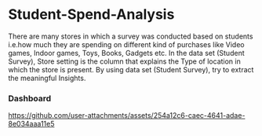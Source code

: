 # Student-Spend-Analysis

There are many stores in which a survey was conducted based on students i.e.how much they are spending on different kind of purchases like Video games, Indoor games, Toys, Books, Gadgets etc. In the data set (Student Survey), Store setting is the column that explains the Type of location in which the store is present. By using data set (Student Survey), try to extract the meaningful Insights.

### Dashboard 
https://github.com/user-attachments/assets/254a12c6-caec-4641-adae-8e034aaa11e5

